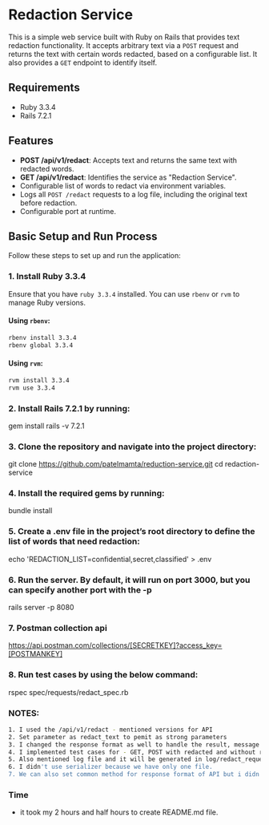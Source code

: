 # Redaction Service

This is a simple web service built with Ruby on Rails that provides text redaction functionality. It accepts arbitrary text via a `POST` request and returns the text with certain words redacted, based on a configurable list. It also provides a `GET` endpoint to identify itself.

## Requirements

- Ruby 3.3.4
- Rails 7.2.1

## Features

- **POST /api/v1/redact**: Accepts text and returns the same text with redacted words.
- **GET /api/v1/redact**: Identifies the service as "Redaction Service".
- Configurable list of words to redact via environment variables.
- Logs all `POST /redact` requests to a log file, including the original text before redaction.
- Configurable port at runtime.

## Basic Setup and Run Process

Follow these steps to set up and run the application:

### 1. Install Ruby 3.3.4

Ensure that you have `ruby 3.3.4` installed. You can use `rbenv` or `rvm` to manage Ruby versions.

#### Using `rbenv`:
```bash
rbenv install 3.3.4
rbenv global 3.3.4
```

#### Using `rvm`:
```bash
rvm install 3.3.4
rvm use 3.3.4
```

### 2. Install Rails 7.2.1 by running:
gem install rails -v 7.2.1

### 3. Clone the repository and navigate into the project directory:
git clone https://github.com/patelmamta/reduction-service.git
cd redaction-service

### 4. Install the required gems by running:
bundle install

### 5. Create a .env file in the project’s root directory to define the list of words that need redaction:
echo 'REDACTION_LIST=confidential,secret,classified' > .env

### 6. Run the server. By default, it will run on port 3000, but you can specify another port with the -p
rails server -p 8080

### 7. Postman collection api
https://api.postman.com/collections/[SECRETKEY]?access_key=[POSTMANKEY]

### 8. Run test cases by using the below command:
rspec spec/requests/redact_spec.rb

### NOTES:
```bash
1. I used the /api/v1/redact - mentioned versions for API 
2. Set parameter as redact_text to pemit as strong parameters 
3. I changed the response format as well to handle the result, message and status.
4. I implemented test cases for - GET, POST with redacted and without redacted text, and not_found and Internal server error.
5. Also mentioned log file and it will be generated in log/redact_requests.log file.
6. I didn't use serializer because we have only one file.
7. We can also set common method for response format of API but i didn't use it. 
```

### Time
- it took my 2 hours and half hours to create README.md file. 